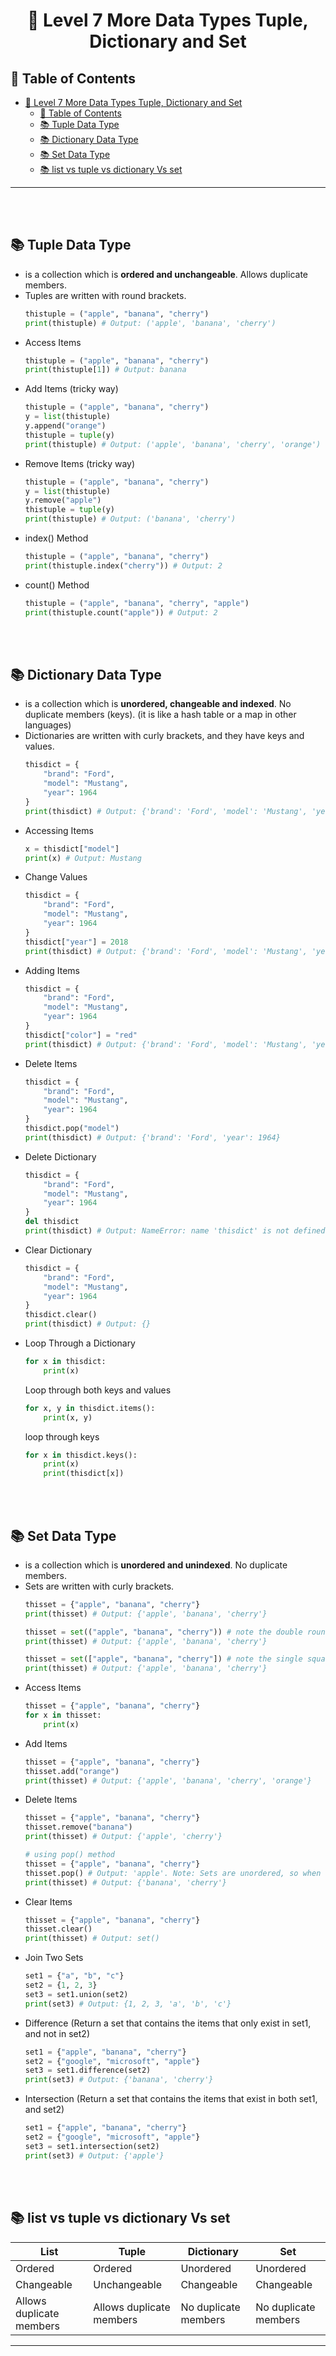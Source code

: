 # <div align="center"> 🔰 Level 7 More Data Types Tuple, Dictionary and Set </div>

## 📌 Table of Contents
- [ 🔰 Level 7 More Data Types Tuple, Dictionary and Set ](#--level-7-more-data-types-tuple-dictionary-and-set-)
  - [📌 Table of Contents](#-table-of-contents)
  - [📚 Tuple Data Type](#-tuple-data-type)
  - [📚 Dictionary Data Type](#-dictionary-data-type)
  - [📚 Set Data Type](#-set-data-type)
  - [📚 list vs tuple vs dictionary Vs set](#-list-vs-tuple-vs-dictionary-vs-set)
<hr>
<br><br>

## 📚 Tuple Data Type
- is a collection which is **ordered and unchangeable**. Allows duplicate members.
- Tuples are written with round brackets.
    ```python
    thistuple = ("apple", "banana", "cherry")
    print(thistuple) # Output: ('apple', 'banana', 'cherry')
    ```
- Access Items
    ```python
    thistuple = ("apple", "banana", "cherry")
    print(thistuple[1]) # Output: banana
    ```
- Add Items (tricky way)
    ```python
    thistuple = ("apple", "banana", "cherry")
    y = list(thistuple)
    y.append("orange")
    thistuple = tuple(y)
    print(thistuple) # Output: ('apple', 'banana', 'cherry', 'orange')
    ```
- Remove Items (tricky way)
    ```python
    thistuple = ("apple", "banana", "cherry")
    y = list(thistuple)
    y.remove("apple")
    thistuple = tuple(y)
    print(thistuple) # Output: ('banana', 'cherry')
    ```
- index() Method
    ```python
    thistuple = ("apple", "banana", "cherry")
    print(thistuple.index("cherry")) # Output: 2
    ```
- count() Method
    ```python
    thistuple = ("apple", "banana", "cherry", "apple")
    print(thistuple.count("apple")) # Output: 2
    ```

<br><br>

## 📚 Dictionary Data Type
- is a collection which is **unordered, changeable and indexed**. No duplicate members (keys). (it is like a hash table or a map in other languages)
- Dictionaries are written with curly brackets, and they have keys and values.
    ```python
    thisdict = {
        "brand": "Ford",
        "model": "Mustang",
        "year": 1964
    }
    print(thisdict) # Output: {'brand': 'Ford', 'model': 'Mustang', 'year': 1964}
    ```
- Accessing Items
    ```python
    x = thisdict["model"]
    print(x) # Output: Mustang
    ```
- Change Values
    ```python
    thisdict = {
        "brand": "Ford",
        "model": "Mustang",
        "year": 1964
    }
    thisdict["year"] = 2018
    print(thisdict) # Output: {'brand': 'Ford', 'model': 'Mustang', 'year': 2018}
    ```
- Adding Items
    ```python
    thisdict = {
        "brand": "Ford",
        "model": "Mustang",
        "year": 1964
    }
    thisdict["color"] = "red"
    print(thisdict) # Output: {'brand': 'Ford', 'model': 'Mustang', 'year': 1964, 'color': 'red'}
    ```
- Delete Items
    ```python
    thisdict = {
        "brand": "Ford",
        "model": "Mustang",
        "year": 1964
    }
    thisdict.pop("model")
    print(thisdict) # Output: {'brand': 'Ford', 'year': 1964}
    ```
- Delete Dictionary
    ```python
    thisdict = {
        "brand": "Ford",
        "model": "Mustang",
        "year": 1964
    }
    del thisdict
    print(thisdict) # Output: NameError: name 'thisdict' is not defined
    ```
- Clear Dictionary
    ```python
    thisdict = {
        "brand": "Ford",
        "model": "Mustang",
        "year": 1964
    }
    thisdict.clear()
    print(thisdict) # Output: {}
    ```
- Loop Through a Dictionary
    ```python
    for x in thisdict:
        print(x)
    ```
    Loop through both keys and values
    ```python
    for x, y in thisdict.items():
        print(x, y)
    ```
    loop through keys
    ```python
    for x in thisdict.keys():
        print(x)
        print(thisdict[x])
    ```

<br><br>

## 📚 Set Data Type
- is a collection which is **unordered and unindexed**. No duplicate members.
- Sets are written with curly brackets.
    ```python
    thisset = {"apple", "banana", "cherry"}
    print(thisset) # Output: {'apple', 'banana', 'cherry'}

    thisset = set(("apple", "banana", "cherry")) # note the double round-brackets
    print(thisset) # Output: {'apple', 'banana', 'cherry'}

    thisset = set(["apple", "banana", "cherry"]) # note the single square-brackets
    print(thisset) # Output: {'apple', 'banana', 'cherry'}
    ```
- Access Items
    ```python
    thisset = {"apple", "banana", "cherry"}
    for x in thisset:
        print(x)
    ```
- Add Items
    ```python
    thisset = {"apple", "banana", "cherry"}
    thisset.add("orange")
    print(thisset) # Output: {'apple', 'banana', 'cherry', 'orange'}
    ```
- Delete Items
    ```python
    thisset = {"apple", "banana", "cherry"}
    thisset.remove("banana")
    print(thisset) # Output: {'apple', 'cherry'}

    # using pop() method
    thisset = {"apple", "banana", "cherry"}
    thisset.pop() # Output: 'apple'. Note: Sets are unordered, so when using the pop() method, we will not know which item that gets removed.
    print(thisset) # Output: {'banana', 'cherry'}
    ```
- Clear Items
    ```python
    thisset = {"apple", "banana", "cherry"}
    thisset.clear()
    print(thisset) # Output: set()
    ```
- Join Two Sets
    ```python
    set1 = {"a", "b", "c"}
    set2 = {1, 2, 3}
    set3 = set1.union(set2)
    print(set3) # Output: {1, 2, 3, 'a', 'b', 'c'}
    ```
- Difference (Return a set that contains the items that only exist in set1, and not in set2)
    ```python
    set1 = {"apple", "banana", "cherry"}
    set2 = {"google", "microsoft", "apple"}
    set3 = set1.difference(set2)
    print(set3) # Output: {'banana', 'cherry'}
    ```
- Intersection (Return a set that contains the items that exist in both set1, and set2)
    ```python
    set1 = {"apple", "banana", "cherry"}
    set2 = {"google", "microsoft", "apple"}
    set3 = set1.intersection(set2)
    print(set3) # Output: {'apple'}
    ```

<br><br>

## 📚 list vs tuple vs dictionary Vs set
| List | Tuple | Dictionary | Set |
| --- | --- | --- | --- |
| Ordered | Ordered | Unordered | Unordered |
| Changeable | Unchangeable | Changeable | Changeable |
| Allows duplicate members | Allows duplicate members | No duplicate members | No duplicate members |

<hr>




